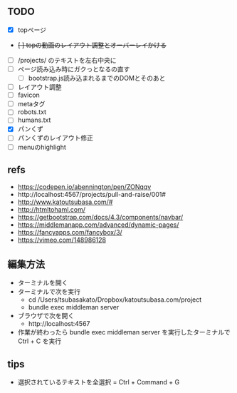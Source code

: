 ## TODO

- [x] topページ
- ~~[ ] topの動画のレイアウト調整とオーバーレイかける~~
- [ ] /projects/ のテキストを左右中央に
- [ ] ページ読み込み時にガクっとなるの直す
  - [ ] bootstrap.js読み込まれるまでのDOMとそのあと
- [ ] レイアウト調整
- [ ] favicon
- [ ] metaタグ
- [ ] robots.txt
- [ ] humans.txt
- [x] パンくず
- [ ] パンくずのレイアウト修正
- [ ] menuのhighlight

## refs

- https://codepen.io/abennington/pen/ZONqqv
- http://localhost:4567/projects/pull-and-raise/001#
- http://www.katoutsubasa.com/#
- http://htmltohaml.com/
- https://getbootstrap.com/docs/4.3/components/navbar/
- https://middlemanapp.com/advanced/dynamic-pages/
- https://fancyapps.com/fancybox/3/
- https://vimeo.com/148986128

## 編集方法

- ターミナルを開く
- ターミナルで次を実行
	- cd /Users/tsubasakato/Dropbox/katoutsubasa.com/project
	- bundle exec middleman server
- ブラウザで次を開く
	- http://localhost:4567
- 作業が終わったら bundle exec middleman server を実行したターミナルで　Ctrl + C を実行

## tips

- 選択されているテキストを全選択 = Ctrl + Command + G
